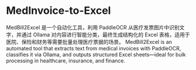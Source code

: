 # MedInvoice-to-Excel
MedBill2Excel 是一个自动化工具，利用 PaddleOCR 从医疗发票图片中识别文字，并通过 Ollama 对内容进行智能分类，最终生成结构化的 Excel 表格，适用于医院、保险和财务等需要批量处理医疗票据的场景。 MedBill2Excel is an automated tool that extracts text from medical invoices with PaddleOCR, classifies it via Ollama, and outputs structured Excel sheets—ideal for bulk processing in healthcare, insurance, and finance.
